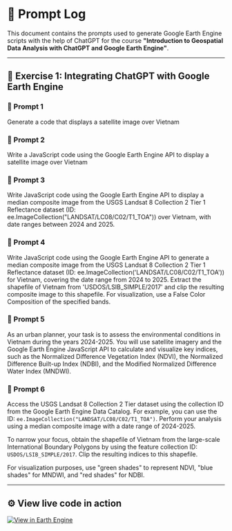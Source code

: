 # 📌 Prompt Log

This document contains the prompts used to generate Google Earth Engine scripts with the help of ChatGPT for the course **"Introduction to Geospatial Data Analysis with ChatGPT and Google Earth Engine"**.

---

## 🧪 Exercise 1: Integrating ChatGPT with Google Earth Engine

### 🔹 Prompt 1
Generate a code that displays a satellite image over Vietnam

### 🔹 Prompt 2
Write a JavaScript code using the Google Earth Engine API to display a satellite image over Vietnam

### 🔹 Prompt 3
Write JavaScript code using the Google Earth Engine API to display a median composite image from the USGS Landsat 8 Collection 2 Tier 1 Reflectance dataset (ID: ee.ImageCollection("LANDSAT/LC08/C02/T1_TOA")) over Vietnam, with date ranges between 2024 and 2025.

### 🔹 Prompt 4
Write JavaScript code using the Google Earth Engine API to generate a median composite image from the USGS Landsat 8 Collection 2 Tier 1 Reflectance dataset (ID: ee.ImageCollection('LANDSAT/LC08/C02/T1_TOA')) for Vietnam, covering the date range from 2024 to 2025. Extract the shapefile of Vietnam from 'USDOS/LSIB_SIMPLE/2017' and clip the resulting composite image to this shapefile. For visualization, use a False Color Composition of the specified bands.

### 🔹 Prompt 5
As an urban planner, your task is to assess the environmental conditions in Vietnam during the years 2024-2025. You will use satellite imagery and the Google Earth Engine JavaScript API to calculate and visualize key indices, such as the Normalized Difference Vegetation Index (NDVI), the Normalized Difference Built-up Index (NDBI), and the Modified Normalized Difference Water Index (MNDWI).

### 🔹 Prompt 6
Access the USGS Landsat 8 Collection 2 Tier dataset using the collection ID from the Google Earth Engine Data Catalog. For example, you can use the ID: `ee.ImageCollection("LANDSAT/LC08/C02/T1_TOA")`. Perform your analysis using a median composite image with a date range of 2024-2025.

To narrow your focus, obtain the shapefile of Vietnam from the large-scale International Boundary Polygons by using the feature collection ID: `USDOS/LSIB_SIMPLE/2017`. Clip the resulting indices to this shapefile.

For visualization purposes, use "green shades" to represent NDVI, "blue shades" for MNDWI, and "red shades" for NDBI.

---
## ⚙️ View live code in action
[![View in Earth Engine](https://img.shields.io/badge/View%20in-Earth%20Engine-008000?logo=google)](https://code.earthengine.google.com/your-script-id)
